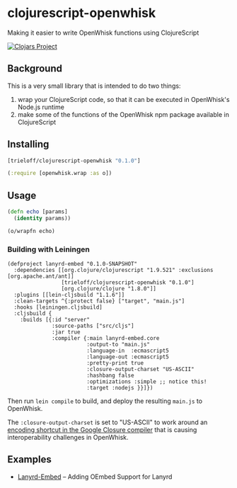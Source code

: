 # clojurescript-openwhisk
Making it easier to write OpenWhisk functions using ClojureScript

[![Clojars Project](https://img.shields.io/clojars/v/trieloff/clojurescript-openwhisk.svg)](https://clojars.org/trieloff/clojurescript-openwhisk)


## Background

This is a very small library that is intended to do two things:

1. wrap your ClojureScript code, so that it can be executed in OpenWhisk's Node.js runtime
2. make some of the functions of the OpenWhisk npm package available in ClojureScript

## Installing

```clojure
[trieloff/clojurescript-openwhisk "0.1.0"]
```

```clojure
(:require [openwhisk.wrap :as o])
```

## Usage

```clojure
(defn echo [params]
  (identity params))

(o/wrapfn echo)
```

### Building with Leiningen

```
(defproject lanyrd-embed "0.1.0-SNAPSHOT"
  :dependencies [[org.clojure/clojurescript "1.9.521" :exclusions [org.apache.ant/ant]]
                 [trieloff/clojurescript-openwhisk "0.1.0"]
                 [org.clojure/clojure "1.8.0"]]
  :plugins [[lein-cljsbuild "1.1.6"]]
  :clean-targets ^{:protect false} ["target", "main.js"]
  :hooks [leiningen.cljsbuild]
  :cljsbuild {
    :builds [{:id "server"
              :source-paths ["src/cljs"]
              :jar true
              :compiler {:main lanyrd-embed.core
                         :output-to "main.js"
                         :language-in  :ecmascript5
                         :language-out :ecmascript5
                         :pretty-print true
                         :closure-output-charset "US-ASCII"
                         :hashbang false
                         :optimizations :simple ;; notice this!
                         :target :nodejs }}]})

```

Then run `lein compile` to build, and deploy the resulting `main.js` to OpenWhisk.

The `:closure-output-charset` is set to "US-ASCII" to work around an [encoding shortcut in the Google Closure compiler](https://github.com/google/closure-compiler/issues/1704) that is causing interoperability challenges in OpenWhisk.

## Examples

* [Lanyrd-Embed](https://github.com/trieloff/lanyrd-embed/tree/dev) – Adding OEmbed Support for Lanyrd